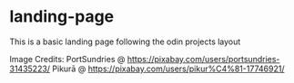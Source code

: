 # landing-page

This is a basic landing page following the odin projects layout

Image Credits: 
PortSundries @ https://pixabay.com/users/portsundries-31435223/
Pikurā @ https://pixabay.com/users/pikur%C4%81-17746921/

